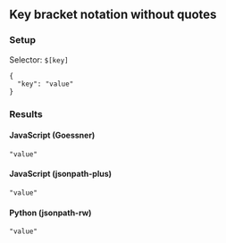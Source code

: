 ## Key bracket notation without quotes

### Setup
Selector: `$[key]`

    {
      "key": "value"
    }

### Results
#### JavaScript (Goessner)

    "value"

#### JavaScript (jsonpath-plus)

    "value"

#### Python (jsonpath-rw)

    "value"

